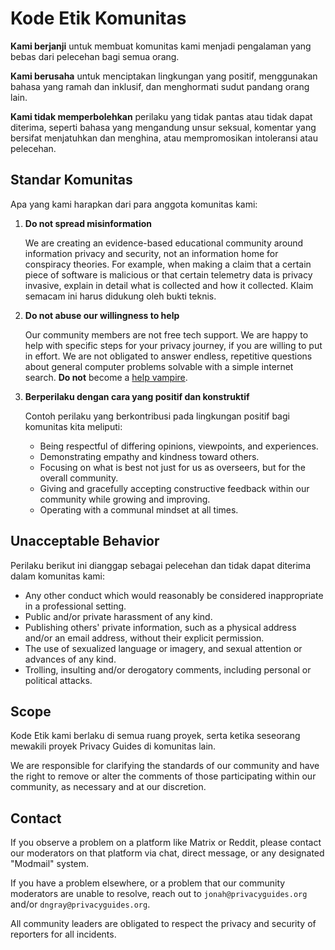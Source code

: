 # Kode Etik Komunitas

**Kami berjanji** untuk membuat komunitas kami menjadi pengalaman yang bebas dari pelecehan bagi semua orang.

**Kami berusaha** untuk menciptakan lingkungan yang positif, menggunakan bahasa yang ramah dan inklusif, dan menghormati sudut pandang orang lain.

**Kami tidak memperbolehkan** perilaku yang tidak pantas atau tidak dapat diterima, seperti bahasa yang mengandung unsur seksual, komentar yang bersifat menjatuhkan dan menghina, atau mempromosikan intoleransi atau pelecehan.

## Standar Komunitas

Apa yang kami harapkan dari para anggota komunitas kami:

1. **Do not spread misinformation**

      We are creating an evidence-based educational community around information privacy and security, not an information home for conspiracy theories. For example, when making a claim that a certain piece of software is malicious or that certain telemetry data is privacy invasive, explain in detail what is collected and how it collected. Klaim semacam ini harus didukung oleh bukti teknis.

2. **Do not abuse our willingness to help**

      Our community members are not free tech support. We are happy to help with specific steps for your privacy journey, if you are willing to put in effort. We are not obligated to answer endless, repetitive questions about general computer problems solvable with a simple internet search. **Do not** become a [help vampire](https://slash7.com/2006/12/22/vampires).

3. **Berperilaku dengan cara yang positif dan konstruktif**

      Contoh perilaku yang berkontribusi pada lingkungan positif bagi komunitas kita meliputi:

      - Being respectful of differing opinions, viewpoints, and experiences.
      - Demonstrating empathy and kindness toward others.
      - Focusing on what is best not just for us as overseers, but for the overall community.
      - Giving and gracefully accepting constructive feedback within our community while growing and improving.
      - Operating with a communal mindset at all times.

## Unacceptable Behavior

Perilaku berikut ini dianggap sebagai pelecehan dan tidak dapat diterima dalam komunitas kami:

- Any other conduct which would reasonably be considered inappropriate in a professional setting.
- Public and/or private harassment of any kind.
- Publishing others' private information, such as a physical address and/or an email address, without their explicit permission.
- The use of sexualized language or imagery, and sexual attention or advances of any kind.
- Trolling, insulting and/or derogatory comments, including personal or political attacks.

## Scope

Kode Etik kami berlaku di semua ruang proyek, serta ketika seseorang mewakili proyek Privacy Guides di komunitas lain.

We are responsible for clarifying the standards of our community and have the right to remove or alter the comments of those participating within our community, as necessary and at our discretion.

## Contact

If you observe a problem on a platform like Matrix or Reddit, please contact our moderators on that platform via chat, direct message, or any designated "Modmail" system.

If you have a problem elsewhere, or a problem that our community moderators are unable to resolve, reach out to `jonah@privacyguides.org` and/or `dngray@privacyguides.org`.

All community leaders are obligated to respect the privacy and security of reporters for all incidents.
